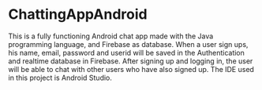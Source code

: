 # ChattingAppAndroid

This is a fully functioning Android chat app made with the Java programming language, and Firebase as database. When a user sign ups, his name, email, password and
userid will be saved in the Authentication and realtime database in Firebase. After signing up and logging in, the user will be able to chat with other users who have also signed up.
The IDE used in this project is Android Studio. 

